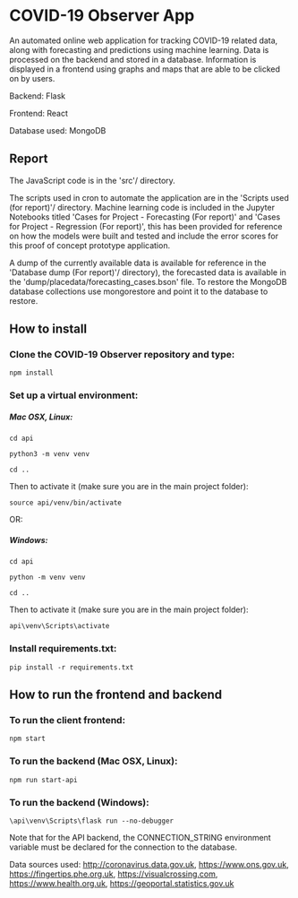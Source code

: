 # COVID-19 Observer App
An automated online web application for tracking COVID-19 related data, along with forecasting and predictions using machine learning.
Data is processed on the backend and stored in a database.
Information is displayed in a frontend using graphs and maps that are able to be clicked on by users.

Backend: Flask

Frontend: React

Database used: MongoDB


## Report

The JavaScript code is in the 'src'/ directory.

The scripts used in cron to automate the application are in the 'Scripts used (for report)'/ directory.
Machine learning code is included in the Jupyter Notebooks titled 'Cases for Project - Forecasting (For report)' and 'Cases for Project - Regression (For report)', this has been provided for reference on how the models were built and tested and include the error scores for this proof of concept prototype application.

A dump of the currently available data is available for reference in the 'Database dump (For report)'/ directory), the forecasted data is available in the 'dump/placedata/forecasting_cases.bson' file. To restore the MongoDB database collections use mongorestore and point it to the database to restore.


## How to install

### Clone the COVID-19 Observer repository and type:
```npm install```

### Set up a virtual environment:

##### Mac OSX, Linux:
```cd api```

```python3 -m venv venv```

```cd ..```

Then to activate it (make sure you are in the main project folder):

```source api/venv/bin/activate```

OR:

##### Windows:
```cd api```

```python -m venv venv```


```cd ..```

Then to activate it (make sure you are in the main project folder):

```api\venv\Scripts\activate```

### Install requirements.txt:
```pip install -r requirements.txt```


## How to run the frontend and backend

### To run the client frontend:
```npm start```

### To run the backend (Mac OSX, Linux):
```npm run start-api```

### To run the backend (Windows):
```\api\venv\Scripts\flask run --no-debugger```


Note that for the API backend, the CONNECTION_STRING environment variable must be declared for the connection to the database.

Data sources used: http://coronavirus.data.gov.uk, https://www.ons.gov.uk, https://fingertips.phe.org.uk, https://visualcrossing.com, https://www.health.org.uk, https://geoportal.statistics.gov.uk

